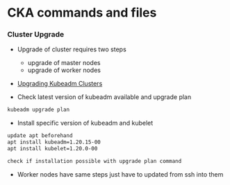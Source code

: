 # CKA commands and files



### Cluster Upgrade

- Upgrade of cluster requires two steps
    * upgrade of master nodes
    * upgrade of worker nodes

- [Upgrading Kubeadm Clusters](https://kubernetes.io/docs/tasks/administer-cluster/kubeadm/kubeadm-upgrade/)

- Check latest version of kubeadm available and upgrade plan
```sh
kubeadm upgrade plan
```

- Install specific version of kubeadm and kubelet
```sh
update apt beforehand
apt install kubeadm=1.20.15-00
apt install kubelet=1.20.0-00

check if installation possible with upgrade plan command
```

- Worker nodes have same steps just have to updated from ssh into them